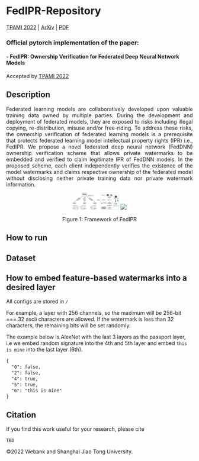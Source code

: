 # FedIPR-Repository

[TPAMI 2022](https://ieeexplore.ieee.org/document/9847383) | [ArXiv](https://arxiv.org/abs/2109.13236) | [PDF](https://arxiv.org/pdf/2109.13236.pdf)

### Official pytorch implementation of the paper: 
#### - FedIPR: Ownership Verification for Federated Deep Neural Network Models

Accepted by [TPAMI 2022](https://ieeexplore.ieee.org/document/9847383)

## Description

<p align="justify"> Federated learning models are collaboratively developed upon valuable training data owned by multiple parties. During the
development and deployment of federated models, they are exposed to risks including illegal copying, re-distribution, misuse and/or
free-riding. To address these risks, the ownership verification of federated learning models is a prerequisite that protects federated
learning model intellectual property rights (IPR) i.e., FedIPR. We propose a novel federated deep neural network (FedDNN) ownership
verification scheme that allows private watermarks to be embedded and verified to claim legitimate IPR of FedDNN models. In the
proposed scheme, each client independently verifies the existence of the model watermarks and claims respective ownership of the
federated model without disclosing neither private training data nor private watermark information. </p>

<p align="center"> <img src="Framwork_new.eps" width="25%">   <img src="Ex1.gif" width="25%"> </p>
<p align="center"> Figure 1: Framework of FedIPR </p>

## How to run

## Dataset

## How to embed feature-based watermarks into a desired layer

All configs are stored in `/`

For example, a layer with 256 channels, so the maximum will be 256-bit === 32 ascii characters are allowed. If the watermark is less than 32 characters, the remaining bits will be set randomly.

The example below is AlexNet with the last 3 layers as the passport layer, i.e we embed random signature into the 4th and 5th layer and embed `this is mine` into the last layer (6th).

```
{
  "0": false,
  "2": false,
  "4": true,
  "5": true,
  "6": "this is mine"
}
```

## Citation
If you find this work useful for your research, please cite
```
TBD
```
&#169;2022 Webank and Shanghai Jiao Tong University.
